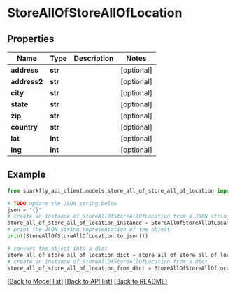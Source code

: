 # StoreAllOfStoreAllOfLocation


## Properties

Name | Type | Description | Notes
------------ | ------------- | ------------- | -------------
**address** | **str** |  | [optional] 
**address2** | **str** |  | [optional] 
**city** | **str** |  | [optional] 
**state** | **str** |  | [optional] 
**zip** | **str** |  | [optional] 
**country** | **str** |  | [optional] 
**lat** | **int** |  | [optional] 
**lng** | **int** |  | [optional] 

## Example

```python
from sparkfly_api_client.models.store_all_of_store_all_of_location import StoreAllOfStoreAllOfLocation

# TODO update the JSON string below
json = "{}"
# create an instance of StoreAllOfStoreAllOfLocation from a JSON string
store_all_of_store_all_of_location_instance = StoreAllOfStoreAllOfLocation.from_json(json)
# print the JSON string representation of the object
print(StoreAllOfStoreAllOfLocation.to_json())

# convert the object into a dict
store_all_of_store_all_of_location_dict = store_all_of_store_all_of_location_instance.to_dict()
# create an instance of StoreAllOfStoreAllOfLocation from a dict
store_all_of_store_all_of_location_from_dict = StoreAllOfStoreAllOfLocation.from_dict(store_all_of_store_all_of_location_dict)
```
[[Back to Model list]](../README.md#documentation-for-models) [[Back to API list]](../README.md#documentation-for-api-endpoints) [[Back to README]](../README.md)


